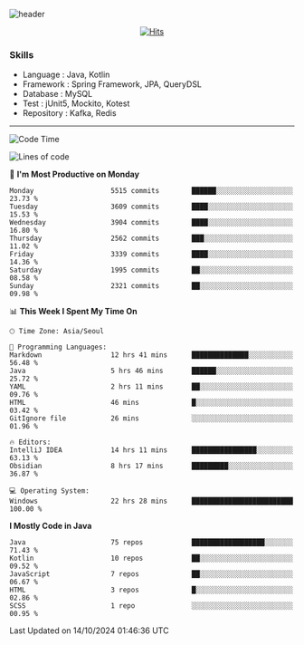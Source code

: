 <!-- Github Profile Readme로 프로필 꾸미기 : https://zzsza.github.io/development/2020/07/10/make-github-profile-readme/ -->

<!-- github theme -->
  <!-- 
    ![header](https://capsule-render.vercel.app/api?type=slice&color=e0f0e3&height=150&section=header&text=beasy&fontSize=45)
  -->
  ![header](https://capsule-render.vercel.app/api?type=soft&color=e0f0e3&height=150&section=header&text=Choi-YongSeok&fontSize=55&animation=twinkling)


<!-- hits count : https://hits.seeyoufarm.com/ -->
<div align=center>
    
  [![Hits](https://hits.seeyoufarm.com/api/count/incr/badge.svg?url=https%3A%2F%2Fgithub.com%2Fchoi-ys&count_bg=%2379C83D&title_bg=%23555555&icon=&icon_color=%23E7E7E7&title=hits&edge_flat=false)](https://hits.seeyoufarm.com)

</div>


<!-- Committed Top Lang -->
<div align=center>
</div>


### Skills
 - Language : Java, Kotlin
 - Framework : Spring Framework, JPA, QueryDSL
 - Database : MySQL
 - Test : jUnit5, Mockito, Kotest
 - Repository : Kafka, Redis

---

<!--START_SECTION:waka-->
![Code Time](http://img.shields.io/badge/Code%20Time-4%2C709%20hrs%2038%20mins-blue)

![Lines of code](https://img.shields.io/badge/From%20Hello%20World%20I%27ve%20Written-15.1%20million%20lines%20of%20code-blue)

📅 **I'm Most Productive on Monday** 

```text
Monday                   5515 commits        ██████░░░░░░░░░░░░░░░░░░░   23.73 % 
Tuesday                  3609 commits        ████░░░░░░░░░░░░░░░░░░░░░   15.53 % 
Wednesday                3904 commits        ████░░░░░░░░░░░░░░░░░░░░░   16.80 % 
Thursday                 2562 commits        ███░░░░░░░░░░░░░░░░░░░░░░   11.02 % 
Friday                   3339 commits        ████░░░░░░░░░░░░░░░░░░░░░   14.36 % 
Saturday                 1995 commits        ██░░░░░░░░░░░░░░░░░░░░░░░   08.58 % 
Sunday                   2321 commits        ██░░░░░░░░░░░░░░░░░░░░░░░   09.98 % 
```


📊 **This Week I Spent My Time On** 

```text
🕑︎ Time Zone: Asia/Seoul

💬 Programming Languages: 
Markdown                 12 hrs 41 mins      ██████████████░░░░░░░░░░░   56.48 % 
Java                     5 hrs 46 mins       ██████░░░░░░░░░░░░░░░░░░░   25.72 % 
YAML                     2 hrs 11 mins       ██░░░░░░░░░░░░░░░░░░░░░░░   09.76 % 
HTML                     46 mins             █░░░░░░░░░░░░░░░░░░░░░░░░   03.42 % 
GitIgnore file           26 mins             ░░░░░░░░░░░░░░░░░░░░░░░░░   01.96 % 

🔥 Editors: 
IntelliJ IDEA            14 hrs 11 mins      ████████████████░░░░░░░░░   63.13 % 
Obsidian                 8 hrs 17 mins       █████████░░░░░░░░░░░░░░░░   36.87 % 

💻 Operating System: 
Windows                  22 hrs 28 mins      █████████████████████████   100.00 % 
```

**I Mostly Code in Java** 

```text
Java                     75 repos            ██████████████████░░░░░░░   71.43 % 
Kotlin                   10 repos            ██░░░░░░░░░░░░░░░░░░░░░░░   09.52 % 
JavaScript               7 repos             ██░░░░░░░░░░░░░░░░░░░░░░░   06.67 % 
HTML                     3 repos             █░░░░░░░░░░░░░░░░░░░░░░░░   02.86 % 
SCSS                     1 repo              ░░░░░░░░░░░░░░░░░░░░░░░░░   00.95 % 
```




 Last Updated on 14/10/2024 01:46:36 UTC
<!--END_SECTION:waka-->

<!-- 
![footer](https://capsule-render.vercel.app/api?section=footer&type=slice&color=e0f0e3)
-->

